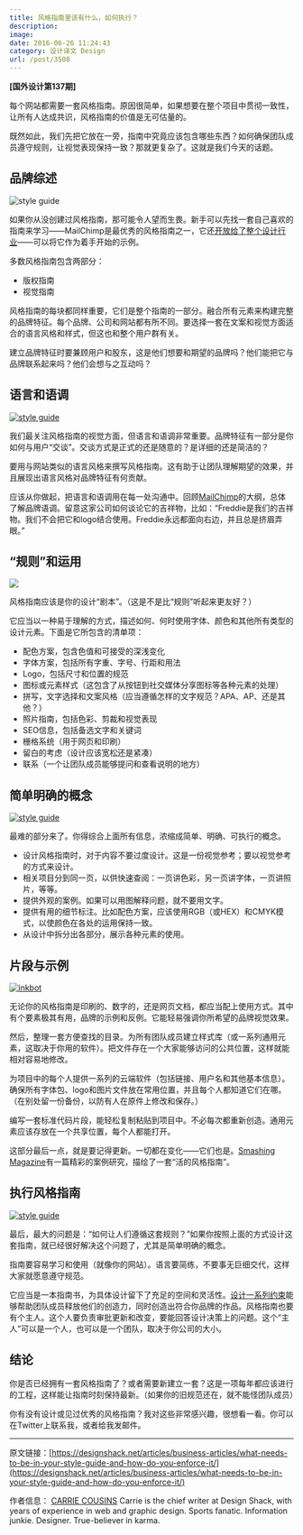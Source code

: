 ```yaml
---
title: 风格指南里该有什么，如何执行？
description: 
image: 
date: 2016-06-26 11:24:43
category: 设计译文 Design
url: /post/3508
---
```


**[国外设计第137期]**

每个网站都需要一套风格指南。原因很简单，如果想要在整个项目中贯彻一致性，让所有人达成共识，风格指南的价值是无可估量的。

既然如此，我们先把它放在一旁，指南中究竟应该包含哪些东西？如何确保团队成员遵守规则，让视觉表现保持一致？那就更复杂了。这就是我们今天的话题。

## 品牌综述

![style guide](https://cdn.victor42.work/posts/2016-06/06-26/uber-1.jpg)

如果你从没创建过风格指南，那可能令人望而生畏。新手可以先找一套自己喜欢的指南来学习——MailChimp是最优秀的风格指南之一，它还[开放给了整个设计行业](http://styleguide.mailchimp.com/)——可以将它作为着手开始的示例。

多数风格指南包含两部分：

- 版权指南
- 视觉指南

风格指南的每块都同样重要，它们是整个指南的一部分。融合所有元素来构建完整的品牌特征。每个品牌、公司和网站都有所不同。要选择一套在文案和视觉方面适合的语言风格和样式，但这也和整个用户群有关。

建立品牌特征时要兼顾用户和股东，这是他们想要和期望的品牌吗？他们能把它与品牌联系起来吗？他们会想与之互动吗？

## 语言和语调

[![style guide](https://cdn.victor42.work/posts/2016-06/06-26/mailc.jpg)](http://mailchimp.com/about/brand-assets/)

我们最关注风格指南的视觉方面，但语言和语调非常重要。品牌特征有一部分是你如何与用户“交谈”。交谈方式是正式的还是随意的？是详细的还是简洁的？

要用与网站类似的语言风格来撰写风格指南。这有助于让团队理解期望的效果，并且展现出语言风格对品牌特征有何贡献。

应该从你做起，把语言和语调用在每一处沟通中。回顾[MailChimp](http://mailchimp.com/about/brand-assets/)的大纲，总体了解品牌语调。留意这家公司如何谈论它的吉祥物，比如：“Freddie是我们的吉祥物。我们不会把它和logo结合使用。Freddie永远都面向右边，并且总是挤眉弄眼。”

## “规则”和运用

[![](https://cdn.victor42.work/posts/2016-06/06-26/tamu.jpg)](http://brandguide.tamu.edu/)

风格指南应该是你的设计“剧本”。（这是不是比“规则”听起来更友好？）

它应当以一种易于理解的方式，描述如何、何时使用字体、颜色和其他所有类型的设计元素。下面是它所包含的清单项：

- 配色方案，包含色值和可接受的深浅变化
- 字体方案，包括所有字重、字号、行距和用法
- Logo，包括尺寸和位置的规范
- 图标或元素样式（这包含了从按钮到社交媒体分享图标等各种元素的处理）
- 拼写，文字选择和文案风格（应当遵循怎样的文字规范？APA、AP、还是其他？）
- 照片指南，包括色彩、剪裁和视觉表现
- SEO信息，包括备选文字和关键词
- 栅格系统（用于网页和印刷）
- 留白的考虑（设计应该宽松还是紧凑）
- 联系（一个让团队成员能够提问和查看说明的地方）

## 简单明确的概念

[![style guide](https://cdn.victor42.work/posts/2016-06/06-26/trello.jpg)](https://trello.com/about/branding)

最难的部分来了。你得综合上面所有信息，浓缩成简单、明确、可执行的概念。

- 设计风格指南时，对于内容不要过度设计。这是一份视觉参考；要以视觉参考的方式来设计。
- 相关项目分到同一页，以供快速查阅：一页讲色彩，另一页讲字体，一页讲照片，等等。
- 提供外观的案例。如果可以用图解释问题，就不要用文字。
- 提供有用的细节标注。比如配色方案，应该使用RGB（或HEX）和CMYK模式，以使颜色在各处的运用保持一致。
- 从设计中拆分出各部分，展示各种元素的使用。

## 片段与示例

[![inkbot](https://cdn.victor42.work/posts/2016-06/06-26/handdy.jpg)](http://inkbotdesign.com/)

无论你的风格指南是印刷的、数字的，还是网页文档，都应当配上使用方式。其中有个要素极其有用，品牌的示例和反例。它能轻易强调你所希望的品牌视觉效果。

然后，整理一套方便查找的目录。为所有团队成员建立样式库（或一系列通用元素，这取决于你用的软件）。把文件存在一个大家能够访问的公共位置，这样就能相对容易地修改。

为项目中的每个人提供一系列的云端软件（包括链接、用户名和其他基本信息）。确保所有字体包、logo和图片文件放在常用位置，并且每个人都知道它们在哪。（在别处留一份备份，以防有人在原件上修改和保存。）

编写一套标准代码片段，能轻松复制粘贴到项目中。不必每次都重新创造。通用元素应该存放在一个共享位置，每个人都能打开。

这部分最后一点，就是要记得更新。一切都在变化——它们也是。[Smashing Magazine](https://www.smashingmagazine.com/2016/05/creating-a-living-style-guide-case-study/)有一篇精彩的案例研究，描绘了一套“活的风格指南”。

## 执行风格指南

[![style guide](https://cdn.victor42.work/posts/2016-06/06-26/jquery.jpg)](https://brand.jquery.org/)

最后，最大的问题是：“如何让人们遵循这套规则？”如果你按照上面的方式设计这套指南，就已经很好解决这个问题了，尤其是简单明确的概念。

指南要容易学习和使用（就像你的网站）。语言要简练，不要事无巨细交代，这样大家就愿意遵守规范。

它应当是一本指南书，为具体设计留下了充足的空间和灵活性。[设计一系列约束](https://designshack.net/articles/graphics/designing-with-constraints-thinking-inside-the-box/)能够帮助团队成员释放他们的创造力，同时创造出符合你品牌的作品。风格指南也要有个主人。这个人要负责审批更新和改变，要能回答设计决策上的问题。这个“主人”可以是一个人，也可以是一个团队，取决于你公司的大小。

## 结论

你是否已经拥有一套风格指南了？或者需要新建立一套？这是一项每年都应该进行的工程，这样能让指南时刻保持最新。（如果你的旧规范还在，就不能怪团队成员）

你有没有设计或见过优秀的风格指南？我对这些非常感兴趣，很想看一看。你可以在Twitter上联系我，或者给我发邮件。

---

原文链接：[https://designshack.net/articles/business-articles/what-needs-to-be-in-your-style-guide-and-how-do-you-enforce-it/](https://designshack.net/articles/business-articles/what-needs-to-be-in-your-style-guide-and-how-do-you-enforce-it/)

作者信息：
[CARRIE COUSINS](https://designshack.net/author/carriecousins/)
Carrie is the chief writer at Design Shack, with years of experience in web and graphic design. Sports fanatic. Information junkie. Designer. True-believer in karma.